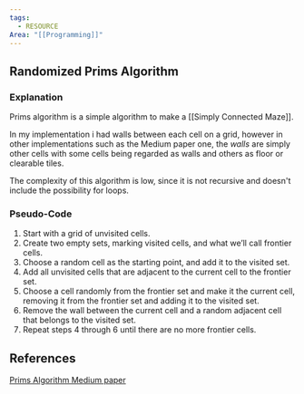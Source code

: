 ```yaml
---
tags:
  - RESOURCE
Area: "[[Programming]]"
---
```

## Randomized Prims Algorithm


### Explanation
Prims algorithm is a simple algorithm to make a [[Simply Connected Maze]].

In my implementation i had walls between each cell on a grid, however in other implementations such as the Medium paper one, the *walls* are simply other cells with some cells being regarded as walls and others as floor or clearable tiles.

The complexity of this algorithm is low, since it is not recursive and doesn't include the possibility for loops.
### Pseudo-Code

1. Start with a grid of unvisited cells.
2. Create two empty sets, marking visited cells, and what we’ll call frontier cells.
3. Choose a random cell as the starting point, and add it to the visited set.
4. Add all unvisited cells that are adjacent to the current cell to the frontier set.
5. Choose a cell randomly from the frontier set and make it the current cell, removing it from the frontier set and adding it to the visited set.
6. Remove the wall between the current cell and a random adjacent cell that belongs to the visited set.
7. Repeat steps 4 through 6 until there are no more frontier cells.


## References
[Prims Algorithm Medium paper](https://cantwell-tom.medium.com/prims-algorithm-as-a-maze-in-javascript-aec7415ad2cd)


